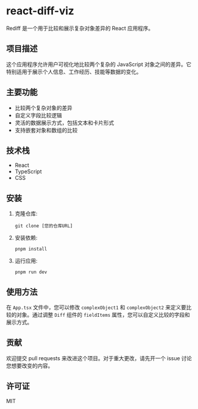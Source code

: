 # react-diff-viz

Rediff 是一个用于比较和展示复杂对象差异的 React 应用程序。

## 项目描述

这个应用程序允许用户可视化地比较两个复杂的 JavaScript 对象之间的差异。它特别适用于展示个人信息、工作经历、技能等数据的变化。

## 主要功能

- 比较两个复杂对象的差异
- 自定义字段比较逻辑
- 灵活的数据展示方式，包括文本和卡片形式
- 支持嵌套对象和数组的比较

## 技术栈

- React
- TypeScript
- CSS

## 安装

1. 克隆仓库:

   ```
   git clone [您的仓库URL]
   ```

2. 安装依赖:

   ```
   pnpm install
   ```

3. 运行应用:
   ```
   pnpm run dev
   ```

## 使用方法

在 `App.tsx` 文件中，您可以修改 `complexObject1` 和 `complexObject2` 来定义要比较的对象。通过调整 `Diff` 组件的 `fieldItems` 属性，您可以自定义比较的字段和展示方式。

## 贡献

欢迎提交 pull requests 来改进这个项目。对于重大更改，请先开一个 issue 讨论您想要改变的内容。

## 许可证

MIT
